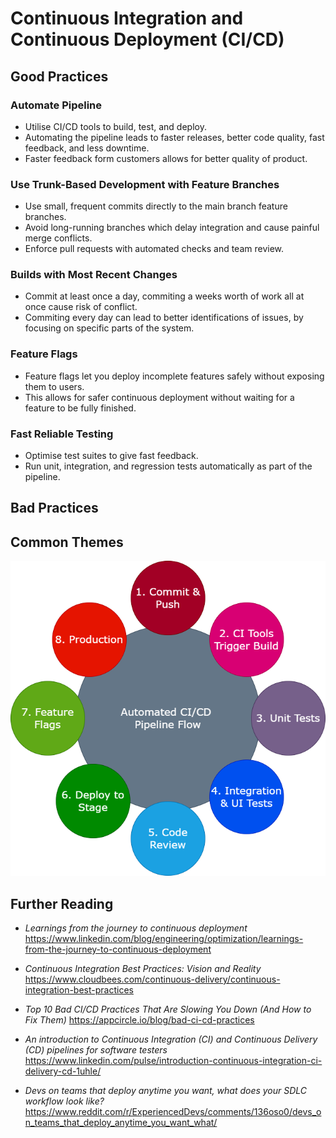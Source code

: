 # Continuous Integration and Continuous Deployment (CI/CD)

## Good Practices

### Automate Pipeline

- Utilise CI/CD tools to build, test, and deploy.
- Automating the pipeline leads to faster releases, better code quality, fast feedback, and less downtime.
- Faster feedback form customers allows for better quality of product.

### Use Trunk-Based Development with Feature Branches

- Use small, frequent commits directly to the main branch feature branches.
- Avoid long-running branches which delay integration and cause painful merge conflicts.
- Enforce pull requests with automated checks and team review.

### Builds with Most Recent Changes

- Commit at least once a day, commiting a weeks worth of work all at once cause risk of conflict.
- Commiting every day can lead to better identifications of issues, by focusing on specific parts of the system.
  
### Feature Flags

- Feature flags let you deploy incomplete features safely without exposing them to users.
- This allows for safer continuous deployment without waiting for a feature to be fully finished.

### Fast Reliable Testing
- Optimise test suites to give fast feedback.
- Run unit, integration, and regression tests automatically as part of the pipeline.


## Bad Practices

## Common Themes


<img src="images/CI-CD pipeline.drawio.png"/>

## Further Reading 

- *Learnings from the journey to continuous deployment* https://www.linkedin.com/blog/engineering/optimization/learnings-from-the-journey-to-continuous-deployment
  
- *Continuous Integration Best Practices: Vision and Reality* https://www.cloudbees.com/continuous-delivery/continuous-integration-best-practices

- *Top 10 Bad CI/CD Practices That Are Slowing You Down (And How to Fix Them)* https://appcircle.io/blog/bad-ci-cd-practices

- *An introduction to Continuous Integration (CI) and Continuous Delivery (CD) pipelines for software testers* https://www.linkedin.com/pulse/introduction-continuous-integration-ci-delivery-cd-1uhle/

- *Devs on teams that deploy anytime you want, what does your SDLC workflow look like?* https://www.reddit.com/r/ExperiencedDevs/comments/136oso0/devs_on_teams_that_deploy_anytime_you_want_what/